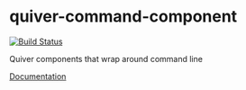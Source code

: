 quiver-command-component
========================

[![Build Status](https://travis-ci.org/quiverjs/quiver-command-component.svg)](https://travis-ci.org/quiverjs/quiver-command-component)

Quiver components that wrap around command line

[Documentation](https://github.com/quiverjs/quiverjs/wiki/Command-Component)